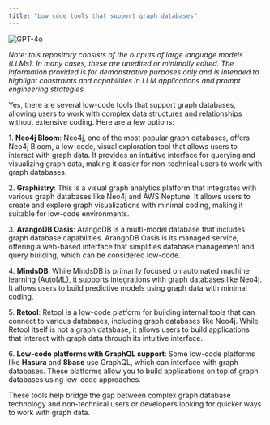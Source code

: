 ```yaml
---
title: "Low code tools that support graph databases"
---
```

![GPT-4o](https://img.shields.io/badge/GPT--4o-3333FF?style=for-the-badge&logo=openai&logoColor=white)



*Note: this repository consists of the outputs of large language models (LLMs). In many cases, these are unedited or minimally edited. The information provided is for demonstrative purposes only and is intended to highlight constraints and capabilities in LLM applications and prompt engineering strategies.*




Yes, there are several low-code tools that support graph databases, allowing users to work with complex data structures and relationships without extensive coding. Here are a few options:

1\. **Neo4j Bloom**: Neo4j, one of the most popular graph databases, offers Neo4j Bloom, a low-code, visual exploration tool that allows users to interact with graph data. It provides an intuitive interface for querying and visualizing graph data, making it easier for non-technical users to work with graph databases.

2\. **Graphistry**: This is a visual graph analytics platform that integrates with various graph databases like Neo4j and AWS Neptune. It allows users to create and explore graph visualizations with minimal coding, making it suitable for low-code environments.

3\. **ArangoDB Oasis**: ArangoDB is a multi-model database that includes graph database capabilities. ArangoDB Oasis is its managed service, offering a web-based interface that simplifies database management and query building, which can be considered low-code.

4\. **MindsDB**: While MindsDB is primarily focused on automated machine learning (AutoML), it supports integrations with graph databases like Neo4j. It allows users to build predictive models using graph data with minimal coding.

5\. **Retool**: Retool is a low-code platform for building internal tools that can connect to various databases, including graph databases like Neo4j. While Retool itself is not a graph database, it allows users to build applications that interact with graph data through its intuitive interface.

6\. **Low-code platforms with GraphQL support**: Some low-code platforms like **Hasura** and **8base** use GraphQL, which can interface with graph databases. These platforms allow you to build applications on top of graph databases using low-code approaches.

These tools help bridge the gap between complex graph database technology and non-technical users or developers looking for quicker ways to work with graph data.